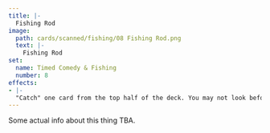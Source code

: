 ```yaml
---
title: |-
  Fishing Rod
image: 
  path: cards/scanned/fishing/08 Fishing Rod.png
  text: |-
    Fishing Rod
set:
  name: Timed Comedy & Fishing
  number: 8
effects: 
- |-
  "Catch" one card from the top half of the deck. You may not look before you get the card.
---
```

Some actual info about this thing TBA.
